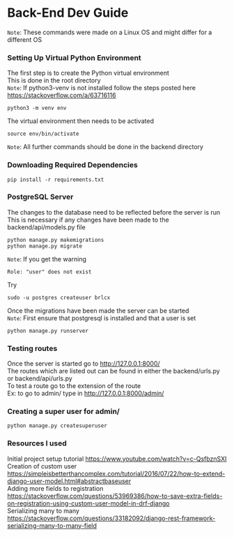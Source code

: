 # Back-End Dev Guide

`Note`: These commands were made on a Linux OS and might differ for a different OS

### Setting Up Virtual Python Environment
The first step is to create the Python virtual environment  
This is done in the root directory  
`Note`: If python3-venv is not installed follow the steps posted here https://stackoverflow.com/a/63716116
```
python3 -m venv env
```

The virtual environment then needs to be activated  
```
source env/bin/activate
```  

`Note`: All further commands should be done in the backend directory  

### Downloading Required Dependencies  
```
pip install -r requirements.txt
```

### PostgreSQL Server
The changes to the database need to be reflected before the server is run  
This is necessary if any changes have been made to the backend/api/models.py file  
```
python manage.py makemigrations
python manage.py migrate
```
`Note`: If you get the warning 
```
Role: "user" does not exist
```
Try  
```
sudo -u postgres createuser brlcx
```  

Once the migrations have been made the server can be started  
`Note`: First ensure that postgresql is installed and that a user is set
```
python manage.py runserver
```

### Testing routes
Once the server is started go to http://127.0.0.1:8000/  
The routes which are listed out can be found in either the backend/urls.py or backend/api/urls.py  
To test a route go to the extension of the route  
Ex: to go to admin/ type in http://127.0.0.1:8000/admin/  

### Creating a super user for admin/
```
python manage.py createsuperuser
```

### Resources I used
Initial project setup tutorial 
https://www.youtube.com/watch?v=c-QsfbznSXI  
Creation of custom user  
https://simpleisbetterthancomplex.com/tutorial/2016/07/22/how-to-extend-django-user-model.html#abstractbaseuser  
Adding more fields to registration  
https://stackoverflow.com/questions/53969386/how-to-save-extra-fields-on-registration-using-custom-user-model-in-drf-django  
Serializing many to many  
https://stackoverflow.com/questions/33182092/django-rest-framework-serializing-many-to-many-field
